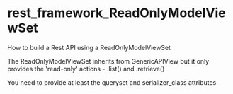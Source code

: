 # rest_framework_ReadOnlyModelViewSet
How to build a Rest API using a ReadOnlyModelViewSet

The ReadOnlyModelViewSet inherits from GenericAPIView but it only provides the 'read-only'
actions - .list() and .retrieve()

You need to provide at least the queryset and serializer_class attributes